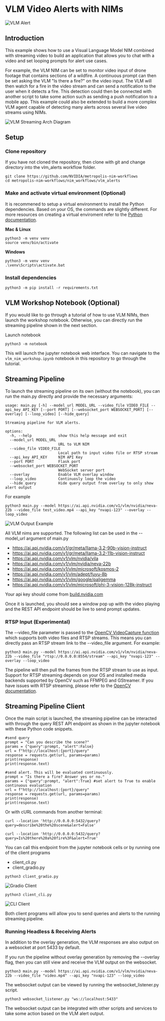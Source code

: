 # VLM Video Alerts with NIMs

![VLM Alert](readme_assets/vlm_alert.gif)

## Introduction

This example shows how to use a Visual Language Model NIM combined with streaming video to build an application that allows you to chat with a video and set looping prompts for alert use cases. 

For example, the VLM NIM can be set to monitor video input of drone footage that contains sections of a wildfire. A continuous prompt can then be set asking the VLM "Is there a fire?" on the video input. The VLM will then watch for a fire in the video stream and can send a notification to the user when it detects a fire. This detection could then be connected with another script to take some action such as sending a push notification to a mobile app. This example could also be extended to build a more complex VLM agent capable of detecting many alerts across several live video streams using NIMs. 

![VLM Streaming Arch Diagram](readme_assets/vlm_streaming_arch_diagram.png)

## Setup 

### Clone repository

If you have not cloned the repository, then clone with git and change directory into the vlm_alerts workflow folder. 

```
git clone https://github.com/NVIDIA/metropolis-nim-workflows
cd metropolis-nim-workflows/nim_workflows/vlm_alerts
```

### Make and activate virtual environment (Optional)

It is recommened to setup a virtual environment to install the Python dependencies. Based on your OS, the commands are slightly different. For more resources on creating a virtual enviroment refer to the [Python documentation](https://docs.python.org/3/tutorial/venv.html). 

**Mac & Linux**
```
python3 -m venv venv 
source venv/bin/activate
```

**Windows**
```
python3 -m venv venv 
.\venv\Scripts\activate.bat
```


### Install dependencies

```
python3 -m pip install -r requirements.txt
```

## VLM Workshop Notebook (Optional) 

If you would like to go through a tutorial of how to use VLM NIMs, then launch the workshop notebook. Otherwise, you can directly run the streaming pipeline shown in the next section. 

Launch notebook
```
python3 -m notebook 
```

This will launch the jupyter notebook web interface. You can navigate to the ```vlm_nim_workshop.ipynb``` notebook in this repository to go through the tutorial. 


## Streaming Pipeline
To launch the streaming pipeline on its own (without the notebook), you can run the main.py directly and provide the necessary arguments:

```
usage: main.py [-h] --model_url MODEL_URL --video_file VIDEO_FILE --api_key API_KEY [--port PORT] [--websocket_port WEBSOCKET_PORT] [--overlay] [--loop_video] [--hide_query]

Streaming pipeline for VLM alerts.

options:
  -h, --help            show this help message and exit
  --model_url MODEL_URL
                        URL to VLM NIM
  --video_file VIDEO_FILE
                        Local path to input video file or RTSP stream
  --api_key API_KEY     NIM API Key
  --port PORT           Flask port
  --websocket_port WEBSOCKET_PORT
                        WebSocket server port
  --overlay             Enable VLM overlay window
  --loop_video          Continuosly loop the video
  --hide_query          Hide query output from overlay to only show alert output
```

For example 

```
python3 main.py --model https://ai.api.nvidia.com/v1/vlm/nvidia/neva-22b --video_file test_video.mp4 --api_key "nvapi-123" --overlay --loop_video
```

![VLM Output Example](readme_assets/query_example.png)


All VLM nims are supported. The following list can be used in the --model_url argument of main.py 

- https://ai.api.nvidia.com/v1/gr/meta/llama-3.2-90b-vision-instruct
- https://ai.api.nvidia.com/v1/gr/meta/llama-3.2-11b-vision-instruct
- https://ai.api.nvidia.com/v1/vlm/nvidia/vila
- https://ai.api.nvidia.com/v1/vlm/nvidia/neva-22b
- https://ai.api.nvidia.com/v1/vlm/microsoft/kosmos-2
- https://ai.api.nvidia.com/v1/vlm/adept/fuyu-8b
- https://ai.api.nvidia.com/v1/vlm/google/paligemma
- https://ai.api.nvidia.com/v1/vlm/microsoft/phi-3-vision-128k-instruct


Your api key should come from [build.nvidia.com](http://build.nvidia.com) 

Once it is launched, you should see a window pop up with the video playing and the REST API endpoint should be live to send prompt updates.

### RTSP Input (Experimental)

The --video_file parameter is passed to the [OpenCV VideoCapture function](https://docs.opencv.org/4.x/d8/dfe/classcv_1_1VideoCapture.html) which supports both video files and RTSP streams. This means you can directly pass an RTSP stream link to the --video_file argument. For example:

```
python3 main.py --model https://ai.api.nvidia.com/v1/vlm/nvidia/neva-22b --video_file "rtsp://0.0.0.0:8554/stream" --api_key "nvapi-123" --overlay --loop_video
```

The pipeline will then pull the frames from the RTSP stream to use as input. Support for RTSP streaming depends on your OS and installed media backends supported by OpenCV such as FFMPEG and GStreamer. If you have issues with RTSP streaming, please refer to the [OpenCV documentation](https://docs.opencv.org/4.x/d8/dfe/classcv_1_1VideoCapture.html#a31e7cf5ba9debaec15437a200b18241e). 

## Streaming Pipeline Client
Once the main script is launched, the streaming pipeline can be interacted with through the query REST API endpoint as shown in the jupyter notebook with these Python code snippets.  

```
#send query 
prompt = "Can you describe the scene?"
params = {"query":prompt, "alert":False}
url = f"http://localhost:{port}/query"
response = requests.get(url, params=params)
print(response)
print(response.text)
```

```
#send alert. This will be evaluated continuously.  
prompt = "Is there a fire? Answer yes or no."
params = {"query":prompt, "alert":True} #set alert to True to enable continuous evaluation
url = f"http://localhost:{port}/query"
response = requests.get(url, params=params)
print(response)
print(response.text)
```

Or with cURL commands from another terminal:
```
curl --location 'http://0.0.0.0:5432/query?query=describe%20the%20scene&alert=False'
```

```
curl --location 'http://0.0.0.0:5432/query?query=Is%20there%20a%20fire%3F&alert=True'
```



You can call this endpoint from the jupyter notebook cells or by running one of the client programs 

- client_cli.py
- client_gradio.py  

```
python3 client_gradio.py
```

![Gradio Client](readme_assets/gradio_client_example.png)


```
python3 client_cli.py
```

![CLI Client](readme_assets/cli_client_example.png)

Both client programs will allow you to send queries and alerts to the running streaming pipeline. 

### Running Headless & Receiving Alerts 

In addition to the overlay generation, the VLM responses are also output on a websocket at port 5433 by default. 

If you run the pipeline without overlay generation by removing the --overlay flag, then you can still view and receive the VLM output on the websocket. 

```
python3 main.py --model https://ai.api.nvidia.com/v1/vlm/nvidia/neva-22b --video_file "video.mp4" --api_key "nvapi-123" --loop_video
```

The websocket output can be viewed by running the websocket_listener.py script. 

```
python3 websocket_listener.py "ws://localhost:5433"
```

The websocket output can be integrated with other scripts and services to take some action based on the VLM alert output. 